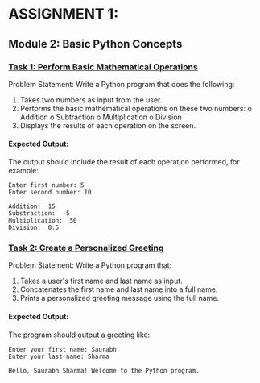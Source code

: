 # ASSIGNMENT 1:
## Module 2: Basic Python Concepts

### [Task 1: Perform Basic Mathematical Operations](./Task1.py)
Problem Statement: Write a Python program that does the following:
1.  Takes two numbers as input from the user.
2.  Performs the basic mathematical operations on these two numbers:
o	Addition
o	Subtraction
o	Multiplication
o	Division
3.  Displays the results of each operation on the screen.
 
#### Expected Output:
The output should include the result of each operation performed, for example:
```
Enter first number: 5
Enter second number: 10

Addition:  15
Substraction:  -5
Multiplication:  50
Division:  0.5
```


### [Task 2: Create a Personalized Greeting](./Task2.py)
Problem Statement: Write a Python program that:
1.  Takes a user's first name and last name as input.
2.  Concatenates the first name and last name into a full name.
3.  Prints a personalized greeting message using the full name.

#### Expected Output:
The program should output a greeting like:
```
Enter your first name: Saurabh
Enter your last name: Sharma

Hello, Saurabh Sharma! Welcome to the Python program.
```